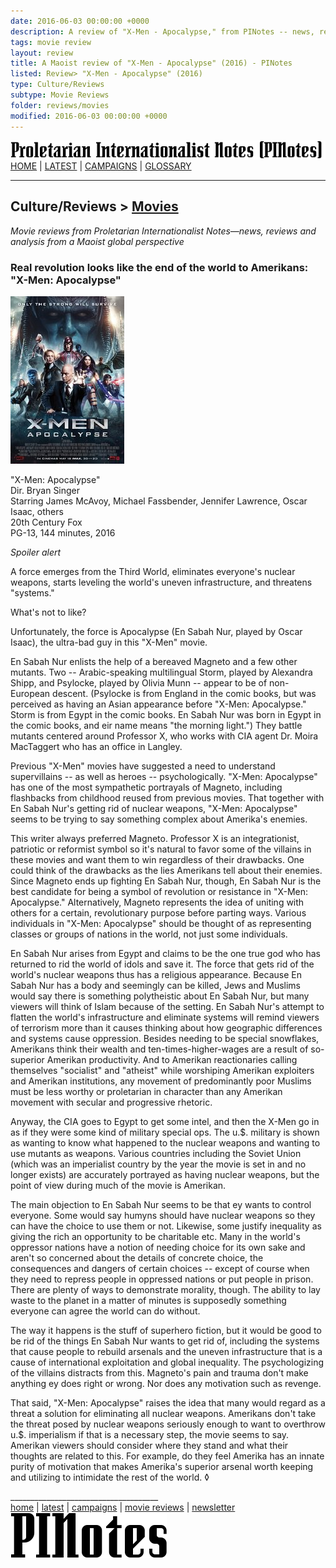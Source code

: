 ```yaml
---
date: 2016-06-03 00:00:00 +0000
description: A review of "X-Men - Apocalypse," from PINotes -- news, reviews and analysis from a Maoist global perspective
tags: movie review
layout: review
title: A Maoist review of "X-Men - Apocalypse" (2016) - PINotes
listed: Review> "X-Men - Apocalypse" (2016)
type: Culture/Reviews
subtype: Movie Reviews
folder: reviews/movies
modified: 2016-06-03 00:00:00 +0000
---
```

<div class="hide"><p id="banner-md"><a href="../index.md"><img src="../_layouts/images/banner_small_600.png" alt="Proletarian Internationalist Notes (PINotes)" /></a><br /><a href="../index.md">HOME</a> | <a href="../pages/latest.md">LATEST</a> | <a href="../pages/agitation/index.md">CAMPAIGNS</a> | <a href="../pages/glossary/index.md">GLOSSARY</a></p><hr /><h2>Culture/Reviews &gt; <a href="../reviews/movies/index.md">Movies</a></h2></div><p><i>Movie reviews from Proletarian Internationalist Notes&mdash;news, reviews and analysis from a Maoist global perspective</i></p><div class="hide"></div>

### Real revolution looks like the end of the world to Amerikans: "X-Men: Apocalypse"

![X-Men: Apocalypse movie poster](../pages/images/2016-06-03-movie-X-Men-Apocalypse.jpg)

"X-Men: Apocalypse"<br />
Dir. Bryan Singer<br />
Starring James McAvoy, Michael Fassbender, Jennifer Lawrence, Oscar Isaac, others<br />
20th Century Fox<br />
PG-13, 144 minutes, 2016

*Spoiler alert*

A force emerges from the Third World, eliminates everyone's nuclear weapons, starts leveling the world's uneven infrastructure, and threatens "systems."

What's not to like?

Unfortunately, the force is Apocalypse (En Sabah Nur, played by Oscar Isaac), the ultra-bad guy in this "X-Men" movie.

En Sabah Nur enlists the help of a bereaved Magneto and a few other mutants. Two -- Arabic-speaking multilingual Storm, played by Alexandra Shipp, and Psylocke, played by Olivia Munn -- appear to be of non-European descent. (Psylocke is from England in the comic books, but was perceived as having an Asian appearance before "X-Men: Apocalypse." Storm is from Egypt in the comic books. En Sabah Nur was born in Egypt in the comic books, and eir name means "the morning light.") They battle mutants centered around Professor X, who works with CIA agent Dr. Moira MacTaggert who has an office in Langley.

Previous "X-Men" movies have suggested a need to understand supervillains -- as well as heroes -- psychologically. "X-Men: Apocalypse" has one of the most sympathetic portrayals of Magneto, including flashbacks from childhood reused from previous movies. That together with En Sabah Nur's getting rid of nuclear weapons, "X-Men: Apocalypse" seems to be trying to say something complex about Amerika's enemies.

This writer always preferred Magneto. Professor X is an integrationist, patriotic or reformist symbol so it's natural to favor some of the villains in these movies and want them to win regardless of their drawbacks. One could think of the drawbacks as the lies Amerikans tell about their enemies. Since Magneto ends up fighting En Sabah Nur, though, En Sabah Nur is the best candidate for being a symbol of revolution or resistance in "X-Men: Apocalypse." Alternatively, Magneto represents the idea of uniting with others for a certain, revolutionary purpose before parting ways. Various individuals in "X-Men: Apocalypse" should be thought of as representing classes or groups of nations in the world, not just some individuals. 

En Sabah Nur arises from Egypt and claims to be the one true god who has returned to rid the world of idols and save it. The force that gets rid of the world's nuclear weapons thus has a religious appearance. Because En Sabah Nur has a body and seemingly can be killed, Jews and Muslims would say there is something polytheistic about En Sabah Nur, but many viewers will think of Islam because of the setting. En Sabah Nur's attempt to flatten the world's infrastructure and eliminate systems will remind viewers of terrorism more than it causes thinking about how geographic differences and systems cause oppression. Besides needing to be special snowflakes, Amerikans think their wealth and ten-times-higher-wages are a result of so-superior Amerikan productivity. And to Amerikan reactionaries calling themselves "socialist" and "atheist" while worshiping Amerikan exploiters and Amerikan institutions, any movement of predominantly poor Muslims must be less worthy or proletarian in character than any Amerikan movement with secular and progressive rhetoric.

Anyway, the CIA goes to Egypt to get some intel, and then the X-Men go in as if they were some kind of military special ops. The u.$. military is shown as wanting to know what happened to the nuclear weapons and wanting to use mutants as weapons. Various countries including the Soviet Union (which was an imperialist country by the year the movie is set in and no longer exists) are accurately portrayed as having nuclear weapons, but the point of view during much of the movie is Amerikan.

The main objection to En Sabah Nur seems to be that ey wants to control everyone. Some would say humyns should have nuclear weapons so they can have the choice to use them or not. Likewise, some justify inequality as giving the rich an opportunity to be charitable etc. Many in the world's oppressor nations have a notion of needing choice for its own sake and aren't so concerned about the details of concrete choice, the consequences and dangers of certain choices -- except of course when they need to repress people in oppressed nations or put people in prison. There are plenty of ways to demonstrate morality, though. The ability to lay waste to the planet in a matter of minutes is supposedly something everyone can agree the world can do without.

The way it happens is the stuff of superhero fiction, but it would be good to be rid of the things En Sabah Nur wants to get rid of, including the systems that cause people to rebuild arsenals and the uneven infrastructure that is a cause of international exploitation and global inequality. The psychologizing of the villains distracts from this. Magneto's pain and trauma don't make anything ey does right or wrong. Nor does any motivation such as revenge.

That said, "X-Men: Apocalypse" raises the idea that many would regard as a threat a solution for eliminating all nuclear weapons. Amerikans don't take the threat posed by nuclear weapons seriously enough to want to overthrow u.$. imperialism if that is a necessary step, the movie seems to say. Amerikan viewers should consider where they stand and what their thoughts are related to this. For example, do they feel Amerika has an innate purity of motivation that makes Amerika's superior arsenal worth keeping and utilizing to intimidate the rest of the world. &loz;

<div class="hide"></div><div class="hide"><p>_____________________________________<br /><a href="../index.md">home</a> | <a href="../pages/latest.md">latest</a> | <a href="../pages/agitation/index.md">campaigns</a> | <a href="../reviews/movies/index.md">movie reviews</a> | <a href="../pages/newsletter/index.md">newsletter</a><br /><a href="../index.md"><img src="../_layouts/images/logo_250.png" alt="PINotes" /></a></p></div>

